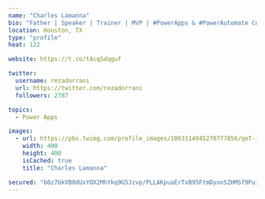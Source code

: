 ```yaml
---
name: "Charles Lamanna"
bio: "Father | Speaker | Trainer | MVP | #PowerApps & #PowerAutomate Community Super User | YouTuber Right-pointing triangle http://youtube.com/c/rezadorrani | Learn - Share - Clockwise rightwards and leftwards open circle arrows"
location: Houston, TX
type: "profile"
heat: 122

website: https://t.co/tAcqSdqguf

twitter:
  username: rezadorrani
  url: https://twitter.com/rezadorrani
  followers: 2787

topics:
  - Power Apps

images:
  - url: https://pbs.twimg.com/profile_images/1063114045270777856/qeT-jpWr_400x400.jpg
    width: 400
    height: 400
    isCached: true
    title: "Charles Lamanna"

secured: "b8z7bkVB8dUxYOX2MhYkq9G5Jzvp/PLLAKpuaErTxB95FtmDyonSZHMSf9PuIHn801qMlbrig5RELNIcVJS3htl3nChQypr1vmwpB6r01DyIv4QF9S7KX0OM1rnajpU5yeU+iJzO0yPxZKoWcnpc7kc9p13vWGCh9Y1guxMApuFFz2apjzYQxXosdYC+EV+vOQranW4/OzpgqYQsJ2MYxVHJSg/xfY0uB43Sj/DuKW1WRGCWp7NK9EER9S88tmE/kIG6slSxh+yABblOpupmIb6rQpldkQ8hbBraKSf4gvlsGRdTG03w0WaSfHITVbceyl0PLP3NJUoGlAhWmJCwacXp+4YCSzi5lCzEM+mbnCoyJnXD/qZJXxpVy+ENjwEBp/XTgXmbx6ASdSPnoyDqxW/NjoWajcPNFVDJH0Ks8CA=;1pFCHFg4h4LhzgtVKyrieA=="
---
```



